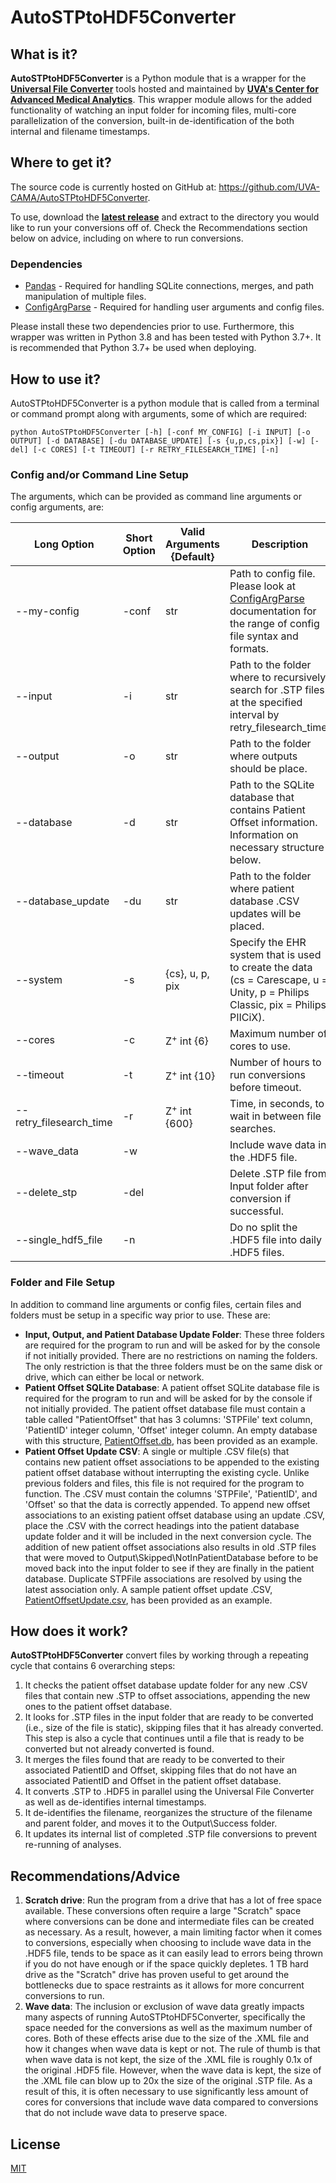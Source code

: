 # AutoSTPtoHDF5Converter
## What is it?

**AutoSTPtoHDF5Converter** is a Python module that is a wrapper for the [**Universal File Converter**][ufc] tools hosted
and maintained by [**UVA's Center for Advanced Medical Analytics**][cama]. This wrapper module allows for the added 
functionality of watching an input folder for incoming files, multi-core parallelization of the conversion, 
built-in de-identification of the both internal and filename timestamps.

## Where to get it?
The source code is currently hosted on GitHub at: https://github.com/UVA-CAMA/AutoSTPtoHDF5Converter.

To use, download the [**latest release**][lr] and extract to the directory you would like to run your conversions off 
of. Check the Recommendations section below on advice, including on where to run conversions. 

### Dependencies
- [Pandas](https://pandas.pydata.org/) - Required for handling SQLite connections, merges, and path manipulation of 
  multiple files.
- [ConfigArgParse][config] - Required for handling user arguments and config files.

Please install these two dependencies prior to use. Furthermore, this wrapper was written in Python 3.8 and has been 
tested with Python 3.7+. It is recommended that Python 3.7+ be used when deploying.

## How to use it?

AutoSTPtoHDF5Converter is a python module that is called from a terminal or command prompt along with arguments, some of
which are required:
```
python AutoSTPtoHDF5Converter [-h] [-conf MY_CONFIG] [-i INPUT] [-o OUTPUT] [-d DATABASE] [-du DATABASE_UPDATE] [-s {u,p,cs,pix}] [-w] [-del] [-c CORES] [-t TIMEOUT] [-r RETRY_FILESEARCH_TIME] [-n]
```

### Config and/or Command Line Setup
The arguments, which can be provided as command line arguments or config arguments, are:

Long Option | Short Option | Valid Arguments {Default} | Description
---|---|---|---
--my-config | -conf | str | Path to config file. Please look at [ConfigArgParse][config] documentation for the range of config file syntax and formats.
--input | -i | str | Path to the folder where to recursively search for .STP files at the specified interval by retry_filesearch_time.
--output | -o | str | Path to the folder where outputs should be place.
--database | -d | str | Path to the SQLite database that contains Patient Offset information. Information on necessary structure below.
--database_update | -du | str | Path to the folder where patient database .CSV updates will be placed.
--system | -s | {cs}, u, p, pix | Specify the EHR system that is used to create the data (cs = Carescape, u = Unity, p = Philips Classic, pix = Philips PIICiX).
--cores | -c | Z<sup>+</sup> int {6} | Maximum number of cores to use.
--timeout | -t | Z<sup>+</sup> int {10} | Number of hours to run conversions before timeout.
--retry_filesearch_time | -r | Z<sup>+</sup> int {600} |Time, in seconds, to wait in between file searches.
--wave_data | -w | | Include wave data in the .HDF5 file.
--delete_stp | -del | | Delete .STP file from Input folder after conversion if successful.
--single_hdf5_file | -n | | Do no split the .HDF5 file into daily .HDF5 files.

### Folder and File Setup
In addition to command line arguments or config files, certain files and folders must be setup in a specific way prior 
to use. These are:

- **Input, Output, and Patient Database Update Folder**: These three folders are required for the program to run and 
  will be asked for by the console if not initially provided. There are no restrictions on naming the folders. The only 
  restriction is that the three folders must be on the same disk or drive, which can either be local or network.
- **Patient Offset SQLite Database**: A patient offset SQLite database file is required for the program to run and will 
  be asked for by the console if not initially provided. The patient offset database file must contain a table called 
  "PatientOffset" that has 3 columns: 'STPFile' text column, 'PatientID' integer column, 'Offset' integer column. An 
  empty database with this structure, [PatientOffset.db](PatientOffset.db), has been provided as an example.
- **Patient Offset Update CSV**: A single or multiple .CSV file(s) that contains new patient offset associations to be 
  appended to the existing patient offset database without interrupting the existing cycle. Unlike previous folders and 
  files, this file is not required for the program to function. The .CSV must contain the columns 'STPFile', 'PatientID', 
  and 'Offset' so that the data is correctly appended. To append new offset associations to an existing patient offset 
  database using an update .CSV, place the .CSV with the correct headings into the patient database update folder and it
  will be included in the next conversion cycle. The addition of new patient offset associations also results in old 
  .STP files that were moved to Output\Skipped\NotInPatientDatabase before to be moved back into the input folder to 
  see if they are finally in the patient database. Duplicate STPFile associations are resolved by using the latest 
  association only. A sample patient offset update .CSV, [PatientOffsetUpdate.csv](PatientOffsetUpdate.csv), has been 
  provided as an example.

## How does it work?

**AutoSTPtoHDF5Converter** convert files by working through a repeating cycle that contains 6 overarching steps:

1. It checks the patient offset database update folder for any new .CSV files that contain new .STP to offset 
   associations, appending the new ones to the patient offset database.
2. It looks for .STP files in the input folder that are ready to be converted (i.e., size of the file is static), 
   skipping files that it has already converted. This step is also a cycle that continues until a file that is ready to 
   be converted but not already converted is found.
3. It merges the files found that are ready to be converted to their associated PatientID and Offset, skipping files 
   that do not have an associated PatientID and Offset in the patient offset database.
4. It converts .STP to .HDF5 in parallel using the Universal File Converter as well as de-identifies internal timestamps.
5. It de-identifies the filename, reorganizes the structure of the filename and parent folder, and moves it to the Output\Success folder.
6. It updates its internal list of completed .STP file conversions to prevent re-running of analyses.

## Recommendations/Advice
1. **Scratch drive**: Run the program from a drive that has a lot of free space available. These conversions often 
   require a large "Scratch" space where conversions can be done and intermediate files can be created as necessary. As 
   a result, however, a main limiting factor when it comes to conversions, especially when choosing to include wave data
   in the .HDF5 file, tends to be space as it can easily lead to errors being thrown if you do not have enough or if the
   space quickly depletes. 1 TB hard drive as the "Scratch" drive has proven useful to get around the bottlenecks due to
   space restraints as it allows for more concurrent conversions to run.
2. **Wave data**: The inclusion or exclusion of wave data greatly impacts many aspects of running 
   AutoSTPtoHDF5Converter, specifically the space needed for the conversions as well as the maximum number of cores. 
   Both of these effects arise due to the size of the .XML file and how it changes when wave data is kept or not. The 
   rule of thumb is that when wave data is not kept, the size of the .XML file is roughly 0.1x of the original 
   .HDF5 file. However, when the wave data is kept, the size of the .XML file can blow up to 20x the size of the 
   original .STP file. As a result of this, it is often necessary to use significantly less amount of cores for 
   conversions that include wave data compared to conversions that do not include wave data to preserve space. 

## License
[MIT](LICENSE)

[ufc]: https://github.com/UVA-CAMA/UniversalFileConverter
[cama]: https://github.com/UVA-CAMA
[lr]: https://github.com/UVA-CAMA/AutoSTPtoHDF5Converter/releases
[config]: https://pypi.org/project/ConfigArgParse/